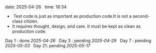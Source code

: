 date: 2025-04-26  
time: 18:34  

  -  Test code is just as important as production code.It is not a second-class citizen.
  - It requires thought, design, and care. It must be kept as clean as production code.

Day 1 : done *2025-04-26*  
Day 3 : pending *2025-04-29*  
Day 7 : pending *2025-05-03*  
Day 21: pending *2025-05-17*
